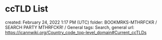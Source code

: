 # ccTLD List

created: February 24, 2022 1:17 PM (UTC)
folder: BOOKMRKS-MTHRFCKR / SEARCH PARTY MTHRFCKR! / General
tags: Search, general
url: https://icannwiki.org/Country_code_top-level_domain#Current_ccTLDs